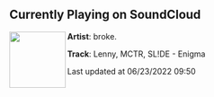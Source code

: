 ## Currently Playing on SoundCloud

[<img align="left" width="100" src="https://i1.sndcdn.com/artworks-Gc68GroJr91ZlNni-yPywlQ-t500x500.jpg">](https://soundcloud.com/br0kemusic/lenny-sl-de-mctr-enigma)

**Artist**: broke. 

**Track**: Lenny, MCTR, SL!DE - Enigma

Last updated at 06/23/2022 09:50
